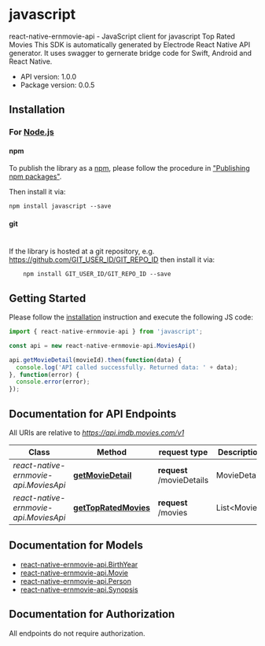 # javascript

react-native-ernmovie-api - JavaScript client for javascript
Top Rated Movies
This SDK is automatically generated by Electrode React Native API generator.
It uses swagger to gernerate bridge code for Swift, Android and React Native.

- API version: 1.0.0
- Package version: 0.0.5

## Installation

### For [Node.js](https://nodejs.org/)

#### npm

To publish the library as a [npm](https://www.npmjs.com/),
please follow the procedure in ["Publishing npm packages"](https://docs.npmjs.com/getting-started/publishing-npm-packages).

Then install it via:

```shell
npm install javascript --save
```

#### git
#
If the library is hosted at a git repository, e.g.
https://github.com/GIT_USER_ID/GIT_REPO_ID
then install it via:

```shell
    npm install GIT_USER_ID/GIT_REPO_ID --save
```

## Getting Started

Please follow the [installation](#installation) instruction and execute the following JS code:

```javascript
import { react-native-ernmovie-api } from 'javascript';

const api = new react-native-ernmovie-api.MoviesApi()

api.getMovieDetail(movieId).then(function(data) {
  console.log('API called successfully. Returned data: ' + data);
}, function(error) {
  console.error(error);
});

```

## Documentation for API Endpoints

All URIs are relative to *https://api.imdb.movies.com/v1*

Class | Method |request type | Description
------------ | ------------- | ------------- | -------------
*react-native-ernmovie-api.MoviesApi* | [**getMovieDetail**](docs/MoviesApi.md#getMovieDetail) | **request** /movieDetails | MovieDetails
*react-native-ernmovie-api.MoviesApi* | [**getTopRatedMovies**](docs/MoviesApi.md#getTopRatedMovies) | **request** /movies | List&lt;Movie&gt;

## Documentation for Models
 - [react-native-ernmovie-api.BirthYear](docs/BirthYear.md)
 - [react-native-ernmovie-api.Movie](docs/Movie.md)
 - [react-native-ernmovie-api.Person](docs/Person.md)
 - [react-native-ernmovie-api.Synopsis](docs/Synopsis.md)

## Documentation for Authorization

 All endpoints do not require authorization.

